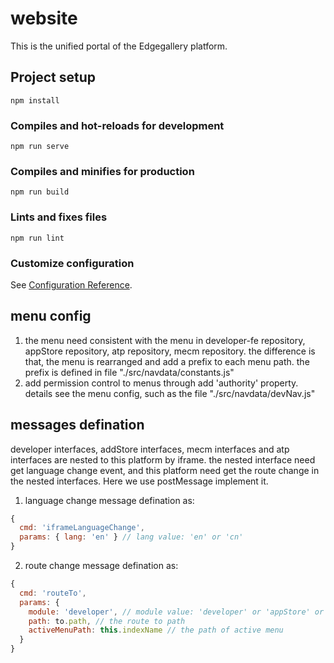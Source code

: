 # website
This is the unified portal of the Edgegallery platform.

## Project setup
```
npm install
```

### Compiles and hot-reloads for development
```
npm run serve
```

### Compiles and minifies for production
```
npm run build
```

### Lints and fixes files
```
npm run lint
```

### Customize configuration
See [Configuration Reference](https://cli.vuejs.org/config/).

## menu config
1. the menu need consistent with the menu in developer-fe repository, appStore repository, atp repository, mecm repository. 
the difference is that, the menu is  rearranged and add a prefix to each menu path. the prefix is defined in file "./src/navdata/constants.js"
2. add permission control to menus through add 'authority' property. details see the menu config, such as the file "./src/navdata/devNav.js"

## messages defination
developer interfaces, addStore interfaces, mecm interfaces and atp interfaces are nested to this platform by iframe. the nested interface need get language change event, and this platform need get the route change in the nested interfaces. Here we use postMessage implement it.
1. language change message defination as:
  ```javascript
  {
    cmd: 'iframeLanguageChange',
    params: { lang: 'en' } // lang value: 'en' or 'cn'
  }
  ```
2. route change message defination as:
  ```javascript
  {
    cmd: 'routeTo',
    params: {
      module: 'developer', // module value: 'developer' or 'appStore' or 'mecm' or 'atp'
      path: to.path, // the route to path
      activeMenuPath: this.indexName // the path of active menu
    }
  }
  ```